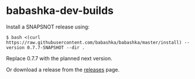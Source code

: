 # babashka-dev-builds

Install a SNAPSNOT release using:

```
$ bash <(curl https://raw.githubusercontent.com/babashka/babashka/master/install) --version 0.7.7-SNAPSHOT --dir .
```

Replace 0.7.7 with the planned next version.

Or download a release from the [releases](https://github.com/babashka/babashka-dev-builds/releases) page.
